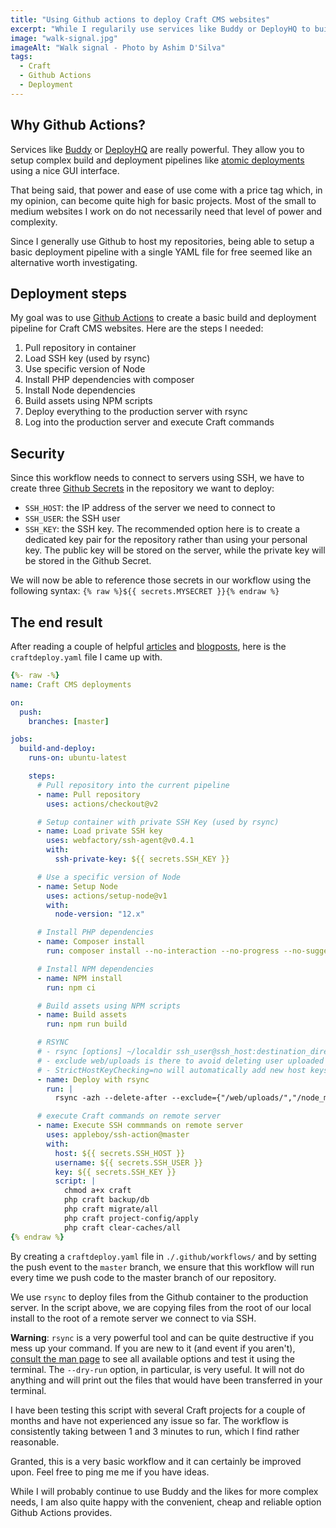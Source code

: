```yaml
---
title: "Using Github actions to deploy Craft CMS websites"
excerpt: "While I regularily use services like Buddy or DeployHQ to build and deploy Craft CMS websites, I wanted to experiment with Github Actions. Here is what I came up with and why."
image: "walk-signal.jpg"
imageAlt: "Walk signal - Photo by Ashim D'Silva"
tags:
  - Craft
  - Github Actions
  - Deployment
---
```


## Why Github Actions?

Services like [Buddy](https://buddy.works/) or [DeployHQ](https://www.deployhq.com/) are really powerful. They allow you to setup complex build and deployment pipelines like [atomic deployments](https://nystudio107.com/blog/executing-atomic-deployments) using a nice GUI interface.

That being said, that power and ease of use come with a price tag which, in my opinion, can become quite high for basic projects. Most of the small to medium websites I work on do not necessarily need that level of power and complexity.

Since I generally use Github to host my repositories, being able to setup a basic deployment pipeline with a single YAML file for free seemed like an alternative worth investigating.

## Deployment steps

My goal was to use [Github Actions](https://docs.github.com/en/free-pro-team@latest/actions) to create a basic build and deployment pipeline for Craft CMS websites. Here are the steps I needed:

1. Pull repository in container
2. Load SSH key (used by rsync)
3. Use specific version of Node
4. Install PHP dependencies with composer
5. Install Node dependencies
6. Build assets using NPM scripts
7. Deploy everything to the production server with rsync
8. Log into the production server and execute Craft commands

## Security

Since this workflow needs to connect to servers using SSH, we have to create three [Github Secrets](https://docs.github.com/en/free-pro-team@latest/actions/reference/encrypted-secrets) in the repository we want to deploy:

- `SSH_HOST`: the IP address of the server we need to connect to
- `SSH_USER`: the SSH user
- `SSH_KEY`: the SSH key. The recommended option here is to create a dedicated key pair for the repository rather than using your personal key. The public key will be stored on the server, while the private key will be stored in the Github Secret.

We will now be able to reference those secrets in our workflow using the following syntax: `{% raw %}${{ secrets.MYSECRET }}{% endraw %}`

## The end result

After reading a couple of helpful [articles](https://craftcms.com/knowledge-base/deployment-best-practices) and [blogposts](https://blog.fortrabbit.com/how-to-use-github-actions), here is the `craftdeploy.yaml` file I came up with.

```yaml
{%- raw -%}
name: Craft CMS deployments

on:
  push:
    branches: [master]

jobs:
  build-and-deploy:
    runs-on: ubuntu-latest

    steps:
      # Pull repository into the current pipeline
      - name: Pull repository
        uses: actions/checkout@v2

      # Setup container with private SSH Key (used by rsync)
      - name: Load private SSH key
        uses: webfactory/ssh-agent@v0.4.1
        with:
          ssh-private-key: ${{ secrets.SSH_KEY }}

      # Use a specific version of Node
      - name: Setup Node
        uses: actions/setup-node@v1
        with:
          node-version: "12.x"

      # Install PHP dependencies
      - name: Composer install
        run: composer install --no-interaction --no-progress --no-suggest --optimize-autoloader

      # Install NPM dependencies
      - name: NPM install
        run: npm ci

      # Build assets using NPM scripts
      - name: Build assets
        run: npm run build

      # RSYNC
      # - rsync [options] ~/localdir ssh_user@ssh_host:destination_directory
      # - exclude web/uploads is there to avoid deleting user uploaded files w/ --delete-after
      # - StrictHostKeyChecking=no will automatically add new host keys to the user known hosts files.
      - name: Deploy with rsync
        run: |
          rsync -azh --delete-after --exclude={"/web/uploads/","/node_modules/","/.git/","/.github/"} -e "ssh -o StrictHostKeyChecking=no" ./ ${{ secrets.SSH_USER }}@${{ secrets.SSH_HOST }}:~/

      # execute Craft commands on remote server
      - name: Execute SSH commmands on remote server
        uses: appleboy/ssh-action@master
        with:
          host: ${{ secrets.SSH_HOST }}
          username: ${{ secrets.SSH_USER }}
          key: ${{ secrets.SSH_KEY }}
          script: |
            chmod a+x craft
            php craft backup/db
            php craft migrate/all
            php craft project-config/apply
            php craft clear-caches/all
{% endraw %}
```

By creating a `craftdeploy.yaml` file in `./.github/workflows/` and by setting the push event to the `master` branch, we ensure that this workflow will run every time we push code to the master branch of our repository.

We use `rsync` to deploy files from the Github container to the production server. In the script above, we are copying files from the root of our local install to the root of a remote server we connect to via SSH.

**Warning**: `rsync` is a very powerful tool and can be quite destructive if you mess up your command. If you are new to it (and event if you aren't), [consult the man page](https://linux.die.net/man/1/rsync) to see all available options and test it using the terminal. The `--dry-run` option, in particular, is very useful. It will not do anything and will print out the files that would have been transferred in your terminal.

I have been testing this script with several Craft projects for a couple of months and have not experienced any issue so far. The workflow is consistently taking between 1 and 3 minutes to run, which I find rather reasonable.

Granted, this is a very basic workflow and it can certainly be improved upon. Feel free to ping me me if you have ideas.

While I will probably continue to use Buddy and the likes for more complex needs, I am also quite happy with the convenient, cheap and reliable option Github Actions provides.
